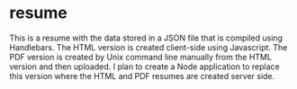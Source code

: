 # resume

This is a resume with the data stored in a JSON file that is compiled using Handlebars. The HTML version is created client-side using Javascript. The PDF version is created by Unix command line manually from the HTML version and then uploaded. I plan to create a Node application to replace this version where the HTML and PDF resumes are created server side.
